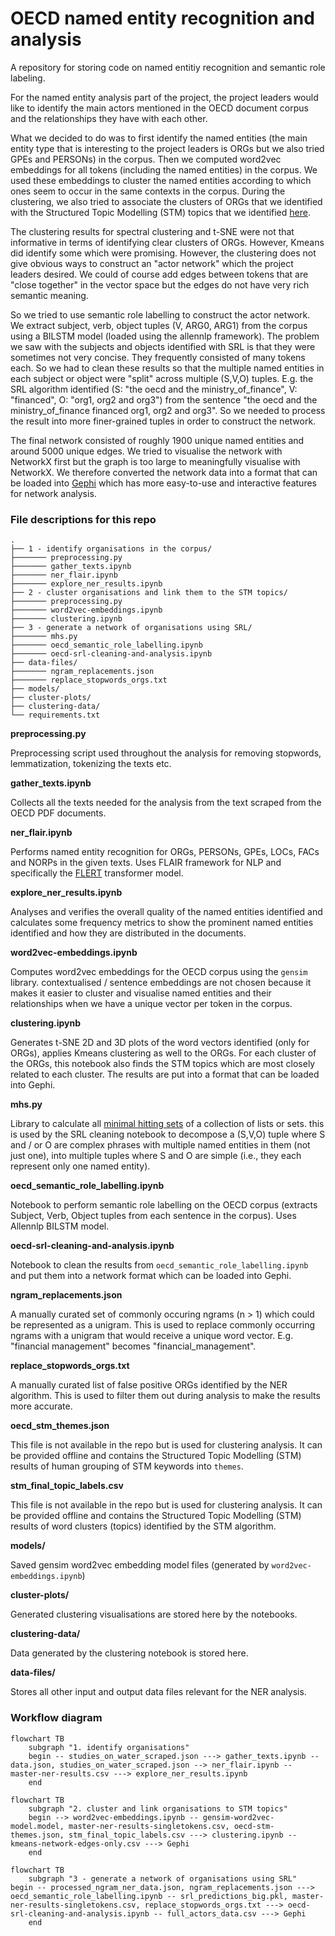 # OECD named entity recognition and analysis
A repository for storing code on named entitiy recognition and semantic role labeling.

For the named entity analysis part of the project, the project leaders would like to identify the main actors mentioned in the OECD document corpus and the relationships they have with each other.

What we decided to do was to first identify the named entities (the main entity type that is interesting to the project leaders is ORGs but we also tried GPEs and PERSONs) in the corpus. Then we computed word2vec embeddings for all tokens (including the named entities) in the corpus. We used these embeddings to cluster the named entities according to which ones seem to occur in the same contexts in the corpus. During the clustering, we also tried to associate the clusters of ORGs that we identified with the Structured Topic Modelling (STM) topics that we identified [here](https://github.com/disaster-capitalism/topic-modelling).

The clustering results for spectral clustering and t-SNE were not that informative in terms of identifying clear clusters of ORGs. However, Kmeans did identify some which were promising. However, the clustering does not give obvious ways to construct an "actor network" which the project leaders desired. We could of course add edges between tokens that are "close together" in the vector space but the edges do not have very rich semantic meaning. 

So we tried to use semantic role labelling to construct the actor network. We extract subject, verb, object tuples (V, ARG0, ARG1) from the corpus using a BILSTM model (loaded using the allennlp framework). The problem we saw with the subjects and objects identified with SRL is that they were sometimes not very concise. They frequently consisted of many tokens each. So we had to clean these results so that the multiple named entities in each subject or object were "split" across multiple (S,V,O) tuples. E.g. the SRL algorithm identified (S: "the oecd and the ministry\_of\_finance", V: "financed", O: "org1, org2 and org3") from the sentence "the oecd and the ministry\_of\_finance financed org1, org2 and org3". So we needed to process the result into more finer-grained tuples in order to construct the network.

The final network consisted of roughly 1900 unique named entities and around 5000 unique edges. We tried to visualise the network with NetworkX first but the graph is too large to meaningfully visualise with NetworkX. We therefore converted the network data into a format that can be loaded into [Gephi](https://gephi.org/) which has more easy-to-use and interactive features for network analysis.

### File descriptions for this repo
    .
    ├── 1 - identify organisations in the corpus/
    ├─────── preprocessing.py
    ├─────── gather_texts.ipynb
    ├─────── ner_flair.ipynb
    ├─────── explore_ner_results.ipynb
    ├── 2 - cluster organisations and link them to the STM topics/        
    ├─────── preprocessing.py
    ├─────── word2vec-embeddings.ipynb
    ├─────── clustering.ipynb
    ├── 3 - generate a network of organisations using SRL/
    ├─────── mhs.py
    ├─────── oecd_semantic_role_labelling.ipynb
    ├─────── oecd-srl-cleaning-and-analysis.ipynb
    ├── data-files/
    ├─────── ngram_replacements.json
    ├─────── replace_stopwords_orgs.txt
    ├── models/
    ├── cluster-plots/
    ├── clustering-data/
    └── requirements.txt
    
**preprocessing.py**

Preprocessing script used throughout the analysis for removing stopwords, lemmatization, tokenizing the texts etc.

**gather_texts.ipynb**

Collects all the texts needed for the analysis from the text scraped from the OECD PDF documents.

**ner_flair.ipynb**

Performs named entity recognition for ORGs, PERSONs, GPEs, LOCs, FACs and NORPs in the given texts. Uses FLAIR framework for NLP and specifically the [FLERT](https://www.semanticscholar.org/paper/FLERT%3A-Document-Level-Features-for-Named-Entity-Schweter-Akbik/b964afe5b755022f1f1e6915d23df9a7f65c911c) transformer model.

**explore_ner_results.ipynb**

Analyses and verifies the overall quality of the named entities identified and calculates some frequency metrics to show the prominent named entities identified and how they are distributed in the documents.

**word2vec-embeddings.ipynb**

Computes word2vec embeddings for the OECD corpus using the `gensim` library. contextualised / sentence embeddings are not chosen because it makes it easier to cluster and visualise named entities and their relationships when we have a unique vector per token in the corpus.

**clustering.ipynb**

Generates t-SNE 2D and 3D plots of the word vectors identified (only for ORGs), applies Kmeans clustering as well to the ORGs. For each cluster of the ORGs, this notebook also finds the STM topics which are most closely related to each cluster. The results are put into a format that can be loaded into Gephi.

**mhs.py**

Library to calculate all [minimal hitting sets](https://archive.lib.msu.edu/crcmath/math/math/h/h297.htm) of a collection of lists or sets. this is used by the SRL cleaning notebook to decompose a (S,V,O) tuple where S and / or O are complex phrases with multiple named entities in them (not just one), into multiple tuples where S and O are simple (i.e., they each represent only one named entity).

**oecd_semantic_role_labelling.ipynb**

Notebook to perform semantic role labelling on the OECD corpus (extracts Subject, Verb, Object tuples from each sentence in the corpus). Uses Allennlp BILSTM model.

**oecd-srl-cleaning-and-analysis.ipynb**

Notebook to clean the results from `oecd_semantic_role_labelling.ipynb` and put them into a network format which can be loaded into Gephi.

**ngram_replacements.json**

A manually curated set of commonly occuring ngrams (n > 1) which could be represented as a unigram. This is used to replace commonly occurring ngrams with a unigram that would receive a unique word vector. E.g. "financial management" becomes "financial_management".

**replace_stopwords_orgs.txt**

A manually curated list of false positive ORGs identified by the NER algorithm. This is used to filter them out during analysis to make the results more accurate.

**oecd_stm_themes.json**

This file is not available in the repo but is used for clustering analysis. It can be provided offline and contains the Structured Topic Modelling (STM) results of human grouping of STM keywords into ``themes``.

**stm_final_topic_labels.csv**

This file is not available in the repo but is used for clustering analysis. It can be provided offline and contains the Structured Topic Modelling (STM) results of word clusters (topics) identified by the STM algorithm.

**models/**

Saved gensim word2vec embedding model files (generated by `word2vec-embeddings.ipynb`)

**cluster-plots/**

Generated clustering visualisations are stored here by the notebooks.

**clustering-data/**

Data generated by the clustering notebook is stored here.

**data-files/**

Stores all other input and output data files relevant for the NER analysis.

### Workflow diagram
```mermaid
flowchart TB
    subgraph "1. identify organisations"
    begin -- studies_on_water_scraped.json ---> gather_texts.ipynb -- data.json, studies_on_water_scraped.json --> ner_flair.ipynb -- master-ner-results.csv ---> explore_ner_results.ipynb
    end
```

```mermaid
flowchart TB
    subgraph "2. cluster and link organisations to STM topics"
    begin --> word2vec-embeddings.ipynb -- gensim-word2vec-model.model, master-ner-results-singletokens.csv, oecd-stm-themes.json, stm_final_topic_labels.csv ---> clustering.ipynb -- kmeans-network-edges-only.csv ---> Gephi
    end
```

```mermaid
flowchart TB
    subgraph "3 - generate a network of organisations using SRL"
begin -- processed_ngram_ner_data.json, ngram_replacements.json ---> oecd_semantic_role_labelling.ipynb -- srl_predictions_big.pkl, master-ner-results-singletokens.csv, replace_stopwords_orgs.txt ---> oecd-srl-cleaning-and-analysis.ipynb -- full_actors_data.csv ---> Gephi
    end
```



<!-- <img src="images/workflow-sequence.png" alt="sequence" width="500"/> -->
